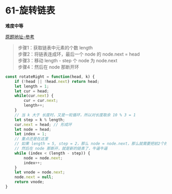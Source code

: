 # 61-旋转链表

**难度中等**

[原题地址-参考](https://leetcode-cn.com/problems/rotate-list/solution/61xuan-zhuan-lian-biao-javascript-ti-jie-by-ldq-2/)

> 步骤1：获取链表中元素的个数 length\
步骤2：将链表连成环，最后一个 node 的 node.next = head\
步骤3：移动 length - step  个 node 为 node.next\
步骤4：然后在 node 那断开环
```js
const rotateRight = function(head, k) {
    if (!head || !head.next) return head;
    let length = 1;
    let cur = head;
    while(cur.next) {
        cur = cur.next;
        length++;
    }
    // 当 k 大于 长度时，又是一轮循环，所以对长度取余 10 % 3 = 1
    let step = k % length;
    cur.next = head; // 形成环
    let node = head;
    let index = 1;
    // 重点还是在这里
    // 如果 length = 5, step = 2，那么 node = node.next，那么就需要把前2个的node换成是node.next
    // 然后在 node 那断开，就是新的链表了，牛逼牛逼
    while (index < (length - step)) {
        node = node.next;
        index++;
    }
    let vnode = node.next;
    node.next = null;
    return vnode;
}
```


